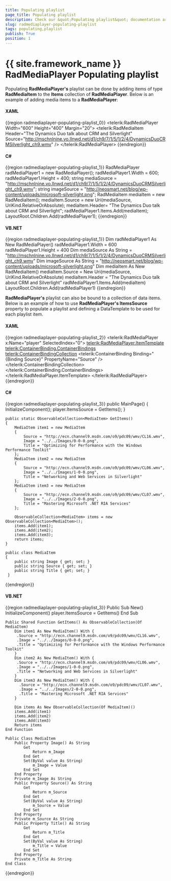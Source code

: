 ```yaml
---
title: Populating playlist
page_title: Populating playlist
description: Check our &quot;Populating playlist&quot; documentation article for the RadMediaPlayer {{ site.framework_name }} control.
slug: radmediaplayer-populating-playlist
tags: populating,playlist
publish: True
position: 1
---
```


# {{ site.framework_name }} RadMediaPlayer Populating playlist

Populating __RadMediaPlayer's__ playlist can be done by adding items of type __RadMediaItem__ to the __Items__ collection of __RadMediaPlayer__. Below is an example of adding media items to a __RadMediaPlayer__:

#### __XAML__

{{region radmediaplayer-populating-playlist_0}}
	<telerik:RadMediaPlayer Width="600" 
							Height="400"
							Margin="20">
		<telerik:RadMediaItem Header="The Dynamics Duo talk about CRM and Silverlight" Source="http://mschnlnine.vo.llnwd.net/d1/ch9/7/1/5/1/2/4/DynamicsDuoCRMSilverlight_ch9.wmv" />
	</telerik:RadMediaPlayer>
{{endregion}}

#### __C#__

{{region radmediaplayer-populating-playlist_1}}
	RadMediaPlayer radMediaPlayer1 = new RadMediaPlayer();
	radMediaPlayer1.Width = 600;
	radMediaPlayer1.Height = 400;
	string mediaSource = "http://mschnlnine.vo.llnwd.net/d1/ch9/7/1/5/1/2/4/DynamicsDuoCRMSilverlight_ch9.wmv";
	string imageSource = "http://neosmart.net/blog/wp-content/uploads/microsoft-silverlight.png";
	RadMediaItem mediaItem = new RadMediaItem();
	mediaItem.Source = new Uri(mediaSource, UriKind.RelativeOrAbsolute);
	mediaItem.Header= "The Dynamics Duo talk about CRM and Silverlight";
	radMediaPlayer1.Items.Add(mediaItem);
	LayoutRoot.Children.Add(radMediaPlayer1);
{{endregion}}

#### __VB.NET__

{{region radmediaplayer-populating-playlist_1}}
	Dim radMediaPlayer1 As New RadMediaPlayer()
	radMediaPlayer1.Width = 600
	radMediaPlayer1.Height = 400
	Dim mediaSource As String = "http://mschnlnine.vo.llnwd.net/d1/ch9/7/1/5/1/2/4/DynamicsDuoCRMSilverlight_ch9.wmv"
	Dim imageSource As String = "http://neosmart.net/blog/wp-content/uploads/microsoft-silverlight.png"
	Dim mediaItem As New RadMediaItem()
	mediaItem.Source = New Uri(mediaSource, UriKind.RelativeOrAbsolute)
	mediaItem.Header = "The Dynamics Duo talk about CRM and Silverlight"
	radMediaPlayer1.Items.Add(mediaItem)
	LayoutRoot.Children.Add(radMediaPlayer1)
{{endregion}}


__RadMediaPlayer's__ playlist can also be bound to a collection of data items. Below is an example of how to use __RadMediaPlayer's ItemsSource__ property to populate a playlist and defining a DataTemplate to be used for each playlist item.

#### __XAML__

{{region radmediaplayer-populating-playlist_2}}
	<telerik:RadMediaPlayer x:Name="player" SelectedIndex="0">
		<telerik:RadMediaPlayer.ItemTemplate>
			<DataTemplate>
				<telerik:ContainerBinding.ContainerBindings>
					<telerik:ContainerBindingCollection>
						<telerik:ContainerBinding Binding="{Binding Source}" PropertyName="Source" />
					</telerik:ContainerBindingCollection>
				</telerik:ContainerBinding.ContainerBindings>
				<StackPanel HorizontalAlignment="Left" Orientation="Horizontal">
					<Image Margin="4" 
						   Source="{Binding Image}"
						   Stretch="Uniform" />
					<TextBlock Margin="4" 
							   VerticalAlignment="Center"
							   Text="{Binding Title}" />
				</StackPanel>
			</DataTemplate>
		</telerik:RadMediaPlayer.ItemTemplate>
	</telerik:RadMediaPlayer>
{{endregion}}

#### __C#__

{{region radmediaplayer-populating-playlist_3}}
	public MainPage()
	{
		InitializeComponent();
		player.ItemsSource = GetItems();
	}
	
	public static ObservableCollection<MediaItem> GetItems()
	{
		MediaItem item1 = new MediaItem
		{
			Source = "http://ecn.channel9.msdn.com/o9/pdc09/wmv/CL16.wmv",
			Image = "../../Images/0-0-0.png",
			Title = "Optimizing for Performance with the Windows Performance Toolkit"
		};
		MediaItem item2 = new MediaItem
		{
			Source = "http://ecn.channel9.msdn.com/o9/pdc09/wmv/CL06.wmv",
			Image = "../../Images/1-0-0.png",
			Title = "Networking and Web Services in Silverlight"
		};
		MediaItem item3 = new MediaItem
		{
			Source = "http://ecn.channel9.msdn.com/o9/pdc09/wmv/CL07.wmv",
			Image = "../../Images/2-0-0.png",
			Title = "Mastering Microsoft .NET RIA Services"
		};
		
		ObservableCollection<MediaItem> items = new ObservableCollection<MediaItem>();
		items.Add(item1);
		items.Add(item2);
		items.Add(item3);
		return items;
	}
	
	public class MediaItem 
	{
		public string Image { get; set; }
		public string Source { get; set; }
		public string Title { get; set; }
	 }
{{endregion}}

#### __VB.NET__

{{region radmediaplayer-populating-playlist_3}}
	Public Sub New()
		InitializeComponent()
		player.ItemsSource = GetItems()
	End Sub

	Public Shared Function GetItems() As ObservableCollection(Of MediaItem)
		Dim item1 As New MediaItem() With {
		 .Source = "http://ecn.channel9.msdn.com/o9/pdc09/wmv/CL16.wmv",
		 .Image = "../../Images/0-0-0.png",
		 .Title = "Optimizing for Performance with the Windows Performance Toolkit"
		}
		Dim item2 As New MediaItem() With {
		 .Source = "http://ecn.channel9.msdn.com/o9/pdc09/wmv/CL06.wmv",
		 .Image = "../../Images/1-0-0.png",
		 .Title = "Networking and Web Services in Silverlight"
		}
		Dim item3 As New MediaItem() With {
		  .Source = "http://ecn.channel9.msdn.com/o9/pdc09/wmv/CL07.wmv",
		  .Image = "../../Images/2-0-0.png",
		  .Title = "Mastering Microsoft .NET RIA Services"
		}

		Dim items As New ObservableCollection(Of MediaItem)()
		items.Add(item1)
		items.Add(item2)
		items.Add(item3)
		Return items
	End Function

	Public Class MediaItem
		Public Property Image() As String
			Get
				Return m_Image
			End Get
			Set(ByVal value As String)
				m_Image = Value
			End Set
		End Property
		Private m_Image As String
		Public Property Source() As String
			Get
				Return m_Source
			End Get
			Set(ByVal value As String)
				m_Source = Value
			End Set
		End Property
		Private m_Source As String
		Public Property Title() As String
			Get
				Return m_Title
			End Get
			Set(ByVal value As String)
				m_Title = Value
			End Set
		End Property
		Private m_Title As String
	End Class
{{endregion}}